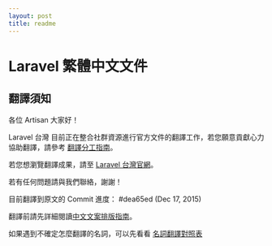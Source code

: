 ```yaml
---
layout: post
title: readme
---
```

# Laravel 繁體中文文件

## 翻譯須知

各位 Artisan 大家好！

Laravel 台灣 目前正在整合社群資源進行官方文件的翻譯工作，若您願意貢獻心力協助翻譯，請參考 [翻譯分工指南](https://laraveltw.hackpad.com/Laravel-5.1-Translation-ZYNn4rULGlB)。

若您想瀏覽翻譯成果，請至 [Laravel 台灣官網](http://laravel.tw/docs/
 )。

若有任何問題請與我們聯絡，謝謝！


目前翻譯到原文的 Commit 進度： #dea65ed (Dec 17, 2015)

翻譯前請先詳細閱讀[中文文案排版指南](https://github.com/sparanoid/chinese-copywriting-guidelines)。

如果遇到不確定怎麼翻譯的名詞，可以先看看 [名詞翻譯對照表](https://laraveltw.hackpad.com/Laravel--qi5SbNfO0q2)
